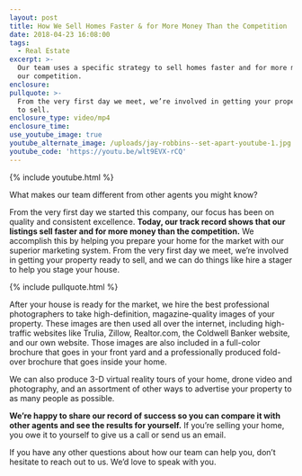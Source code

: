 ```yaml
---
layout: post
title: How We Sell Homes Faster & for More Money Than the Competition
date: 2018-04-23 16:08:00
tags:
  - Real Estate
excerpt: >-
  Our team uses a specific strategy to sell homes faster and for more money than
  our competition.
enclosure:
pullquote: >-
  From the very first day we meet, we’re involved in getting your property ready
  to sell.
enclosure_type: video/mp4
enclosure_time:
use_youtube_image: true
youtube_alternate_image: /uploads/jay-robbins--set-apart-youtube-1.jpg
youtube_code: 'https://youtu.be/wlt9EVX-rCQ'
---
```


{% include youtube.html %}

What makes our team different from other agents you might know? 

From the very first day we started this company, our focus has been on quality and consistent excellence. **Today, our track record shows that our listings sell faster and for more money than the competition.** We accomplish this by helping you prepare your home for the market with our superior marketing system. From the very first day we meet, we’re involved in getting your property ready to sell, and we can do things like hire a stager to help you stage your house.

{% include pullquote.html %}

After your house is ready for the market, we hire the best professional photographers to take high-definition, magazine-quality images of your property. These images are then used all over the internet, including high-traffic websites like Trulia, Zillow, Realtor.com, the Coldwell Banker website, and our own website. Those images are also included in a full-color brochure that goes in your front yard and a professionally produced fold-over brochure that goes inside your home. 

We can also produce 3-D virtual reality tours of your home, drone video and photography, and an assortment of other ways to advertise your property to as many people as possible. 

**We’re happy to share our record of success so you can compare it with other agents and see the results for yourself.** If you’re selling your home, you owe it to yourself to give us a call or send us an email. 

If you have any other questions about how our team can help you, don’t hesitate to reach out to us. We’d love to speak with you.